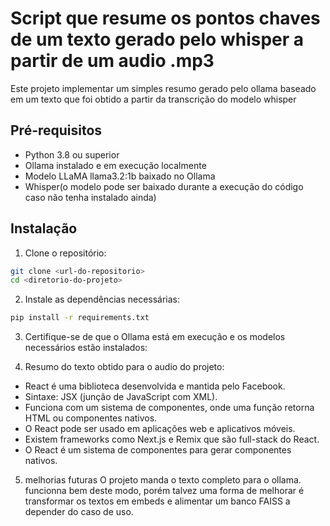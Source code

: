 # Script que resume os pontos chaves de um texto gerado pelo whisper a partir de um audio .mp3

Este projeto implementar um simples resumo gerado pelo ollama baseado em um texto que foi obtido a partir da transcrição do modelo whisper

## Pré-requisitos
- Python 3.8 ou superior
- Ollama instalado e em execução localmente
- Modelo LLaMA llama3.2:1b baixado no Ollama
- Whisper(o modelo pode ser baixado durante a execução do código caso não tenha instalado ainda)

## Instalação

1. Clone o repositório:
```bash
git clone <url-do-repositorio>
cd <diretorio-do-projeto>
```

2. Instale as dependências necessárias:
```bash
pip install -r requirements.txt
```

3. Certifique-se de que o Ollama está em execução e os modelos necessários estão instalados:


4. Resumo do texto obtido para o audio do projeto:

* React é uma biblioteca desenvolvida e mantida pelo Facebook.
* Sintaxe: JSX (junção de JavaScript com XML).
* Funciona com um sistema de componentes, onde uma função retorna HTML ou componentes nativos.
* O React pode ser usado em aplicações web e aplicativos móveis.
* Existem frameworks como Next.js e Remix que são full-stack do React.
* O React é um sistema de componentes para gerar componentes nativos.


5. melhorias futuras
O projeto manda o texto completo para o ollama.
 funcionna bem deste modo, porém talvez uma forma de melhorar é transformar os textos em embeds e alimentar um banco FAISS a depender do caso de uso.